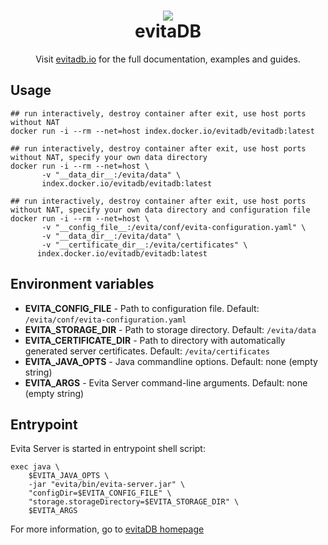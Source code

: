 <h1 align="center" style="border-bottom: none">
    <a href="https://evitadb.io" target="_blank"><img src="https://raw.githubusercontent.com/FgForrest/evitaDB/dev/documentation/assets/img/evita.png"/></a><br>evitaDB
</h1>

<p align="center">Visit <a href="https://evitadb.io" target="_blank">evitadb.io</a> for the full documentation,
examples and guides.</p>

## Usage

```shell
## run interactively, destroy container after exit, use host ports without NAT
docker run -i --rm --net=host index.docker.io/evitadb/evitadb:latest

## run interactively, destroy container after exit, use host ports without NAT, specify your own data directory
docker run -i --rm --net=host \
       -v "__data_dir__:/evita/data" \
       index.docker.io/evitadb/evitadb:latest

## run interactively, destroy container after exit, use host ports without NAT, specify your own data directory and configuration file
docker run -i --rm --net=host \
       -v "__config_file__:/evita/conf/evita-configuration.yaml" \
       -v "__data_dir__:/evita/data" \
       -v "__certificate_dir__:/evita/certificates" \
      index.docker.io/evitadb/evitadb:latest
```

## Environment variables
- **EVITA_CONFIG_FILE** - Path to configuration file. Default: `/evita/conf/evita-configuration.yaml`
- **EVITA_STORAGE_DIR** - Path to storage directory. Default: `/evita/data`
- **EVITA_CERTIFICATE_DIR** - Path to directory with automatically generated server certificates. Default: `/evita/certificates`
- **EVITA_JAVA_OPTS** - Java commandline options. Default: none (empty string)
- **EVITA_ARGS** - Evita Server command-line arguments. Default: none (empty string) 

## Entrypoint
Evita Server is started in entrypoint shell script:
```shell
exec java \
    $EVITA_JAVA_OPTS \
    -jar "evita/bin/evita-server.jar" \
    "configDir=$EVITA_CONFIG_FILE" \
    "storage.storageDirectory=$EVITA_STORAGE_DIR" \
    $EVITA_ARGS
```

For more information, go to [evitaDB homepage](https://evitadb.io)
